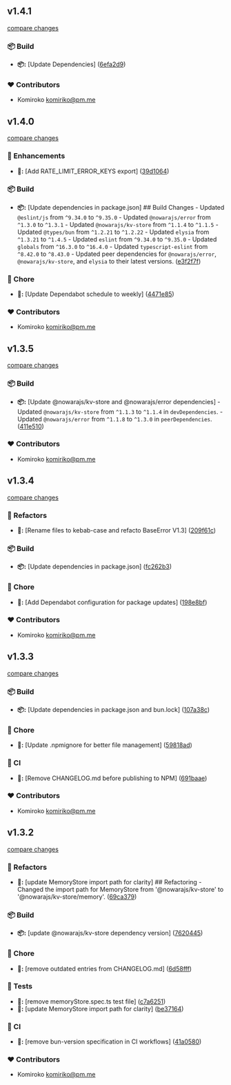 
## v1.4.1

[compare changes](https://github.com/NowaraJS/elysia-ratelimit/compare/v1.4.0...v1.4.1)

### 📦 Build

- **📦:** [Update Dependencies] ([6efa2d9](https://github.com/NowaraJS/elysia-ratelimit/commit/6efa2d9))

### ❤️ Contributors

- Komiroko <komiriko@pm.me>

## v1.4.0

[compare changes](https://github.com/NowaraJS/elysia-ratelimit/compare/v1.3.5...v1.4.0)

### 🚀 Enhancements

- **🚀:** [Add RATE_LIMIT_ERROR_KEYS export] ([39d1064](https://github.com/NowaraJS/elysia-ratelimit/commit/39d1064))

### 📦 Build

- **📦:** [Update dependencies in package.json] ## Build Changes - Updated `@eslint/js` from `^9.34.0` to `^9.35.0` - Updated `@nowarajs/error` from `^1.3.0` to `^1.3.1` - Updated `@nowarajs/kv-store` from `^1.1.4` to `^1.1.5` - Updated `@types/bun` from `^1.2.21` to `^1.2.22` - Updated `elysia` from `^1.3.21` to `^1.4.5` - Updated `eslint` from `^9.34.0` to `^9.35.0` - Updated `globals` from `^16.3.0` to `^16.4.0` - Updated `typescript-eslint` from `^8.42.0` to `^8.43.0` - Updated peer dependencies for `@nowarajs/error`, `@nowarajs/kv-store`, and `elysia` to their latest versions. ([e3f2f7f](https://github.com/NowaraJS/elysia-ratelimit/commit/e3f2f7f))

### 🦉 Chore

- **🦉:** [Update Dependabot schedule to weekly] ([4471e85](https://github.com/NowaraJS/elysia-ratelimit/commit/4471e85))

### ❤️ Contributors

- Komiroko <komiriko@pm.me>

## v1.3.5

[compare changes](https://github.com/NowaraJS/elysia-ratelimit/compare/v1.3.4...v1.3.5)

### 📦 Build

- **📦:** [Update @nowarajs/kv-store and @nowarajs/error dependencies] - Updated `@nowarajs/kv-store` from `^1.1.3` to `^1.1.4` in `devDependencies`. - Updated `@nowarajs/error` from `^1.1.8` to `^1.3.0` in `peerDependencies`. ([411e510](https://github.com/NowaraJS/elysia-ratelimit/commit/411e510))

### ❤️ Contributors

- Komiroko <komiriko@pm.me>

## v1.3.4

[compare changes](https://github.com/NowaraJS/elysia-ratelimit/compare/v1.3.3...v1.3.4)

### 🧹 Refactors

- **🧹:** [Rename files to kebab-case and refacto BaseError V1.3] ([209f61c](https://github.com/NowaraJS/elysia-ratelimit/commit/209f61c))

### 📦 Build

- **📦:** [Update dependencies in package.json] ([fc262b3](https://github.com/NowaraJS/elysia-ratelimit/commit/fc262b3))

### 🦉 Chore

- **🦉:** [Add Dependabot configuration for package updates] ([198e8bf](https://github.com/NowaraJS/elysia-ratelimit/commit/198e8bf))

### ❤️ Contributors

- Komiroko <komiriko@pm.me>

## v1.3.3

[compare changes](https://github.com/NowaraJS/elysia-ratelimit/compare/v1.3.2...v1.3.3)

### 📦 Build

- **📦:** [Update dependencies in package.json and bun.lock] ([107a38c](https://github.com/NowaraJS/elysia-ratelimit/commit/107a38c))

### 🦉 Chore

- **🦉:** [Update .npmignore for better file management] ([59818ad](https://github.com/NowaraJS/elysia-ratelimit/commit/59818ad))

### 🤖 CI

- **🤖:** [Remove CHANGELOG.md before publishing to NPM] ([691baae](https://github.com/NowaraJS/elysia-ratelimit/commit/691baae))

### ❤️ Contributors

- Komiroko <komiriko@pm.me>

## v1.3.2

[compare changes](https://github.com/NowaraJS/elysia-ratelimit/compare/v1.3.1...v1.3.2)

### 🧹 Refactors

- **🧹:** [update MemoryStore import path for clarity] ## Refactoring - Changed the import path for MemoryStore from '@nowarajs/kv-store' to '@nowarajs/kv-store/memory'. ([69ca379](https://github.com/NowaraJS/elysia-ratelimit/commit/69ca379))

### 📦 Build

- **📦:** [update @nowarajs/kv-store dependency version] ([7620445](https://github.com/NowaraJS/elysia-ratelimit/commit/7620445))

### 🦉 Chore

- **🦉:** [remove outdated entries from CHANGELOG.md] ([6d58fff](https://github.com/NowaraJS/elysia-ratelimit/commit/6d58fff))

### 🧪 Tests

- **🧪:** [remove memoryStore.spec.ts test file] ([c7a6251](https://github.com/NowaraJS/elysia-ratelimit/commit/c7a6251))
- **🧪:** [update MemoryStore import path for clarity] ([be37164](https://github.com/NowaraJS/elysia-ratelimit/commit/be37164))

### 🤖 CI

- **🤖:** [remove bun-version specification in CI workflows] ([41a0580](https://github.com/NowaraJS/elysia-ratelimit/commit/41a0580))

### ❤️ Contributors

- Komiroko <komiriko@pm.me>

